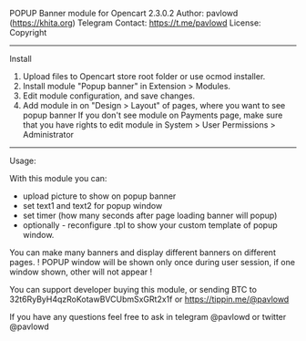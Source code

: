 POPUP Banner module for Opencart 2.3.0.2
Author: pavlowd (https://khita.org)
Telegram Contact: https://t.me/pavlowd
License: Copyright

-- -- --

Install

1. Upload files to Opencart store root folder or use ocmod installer.
2. Install module "Popup banner" in Extension > Modules.
3. Edit module configuration, and save changes.
4. Add module in on "Design > Layout" of pages, where you want to see popup banner
If you don't see module on Payments page, make sure that you have rights to edit module in System > User Permissions > Administrator

-- -- --

Usage:

With this module you can:
- upload picture to show on popup banner
- set text1 and text2 for popup window
- set timer (how many seconds after page loading banner will popup)
- optionally - reconfigure .tpl to show your custom template of popup window.

You can make many banners and display different banners on different pages.
! POPUP window will be shown only once during user session, if one window shown, other will not appear !


You can support developer buying this module, or sending BTC to 32t6RyByH4qzRoKotawBVCUbmSxGRt2x1f or https://tippin.me/@pavlowd

If you have any questions feel free to ask in telegram @pavlowd or twitter @pavlowd
